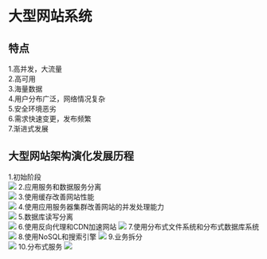 # 大型网站系统
## 特点
1.高并发，大流量  
2.高可用  
3.海量数据  
4.用户分布广泛，网络情况复杂  
5.安全环境恶劣  
6.需求快速变更，发布频繁  
7.渐进式发展
## 大型网站架构演化发展历程
1.初始阶段  
![](./Image/Web1.jpg)
2.应用服务和数据服务分离  
![](./Image/Web2.jpg)
3.使用缓存改善网站性能  
![](./Image/Web3.jpg)
4.使用应用服务器集群改善网站的并发处理能力  
![](./Image/Web4.jpg)
5.数据库读写分离  
![](./Image/Web5.jpg)
6.使用反向代理和CDN加速网站
![](./Image/Web6.jpg)
7.使用分布式文件系统和分布式数据库系统
![](./Image/Web7.jpg)
8.使用NoSQL和搜索引擎
![](./Image/Web8.jpg)
9.业务拆分  
![](./Image/Web9.jpg)
10.分布式服务
![](./Image/Web10.jpg)
